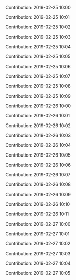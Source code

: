Contribution: 2019-02-25 10:00

Contribution: 2019-02-25 10:01

Contribution: 2019-02-25 10:02

Contribution: 2019-02-25 10:03

Contribution: 2019-02-25 10:04

Contribution: 2019-02-25 10:05

Contribution: 2019-02-25 10:06

Contribution: 2019-02-25 10:07

Contribution: 2019-02-25 10:08

Contribution: 2019-02-25 10:09

Contribution: 2019-02-26 10:00

Contribution: 2019-02-26 10:01

Contribution: 2019-02-26 10:02

Contribution: 2019-02-26 10:03

Contribution: 2019-02-26 10:04

Contribution: 2019-02-26 10:05

Contribution: 2019-02-26 10:06

Contribution: 2019-02-26 10:07

Contribution: 2019-02-26 10:08

Contribution: 2019-02-26 10:09

Contribution: 2019-02-26 10:10

Contribution: 2019-02-26 10:11

Contribution: 2019-02-27 10:00

Contribution: 2019-02-27 10:01

Contribution: 2019-02-27 10:02

Contribution: 2019-02-27 10:03

Contribution: 2019-02-27 10:04

Contribution: 2019-02-27 10:05

